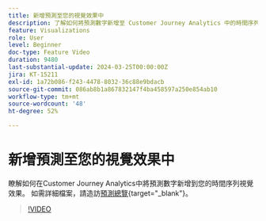 ```yaml
---
title: 新增預測至您的視覺效果中
description: 了解如何將預測數字新增至 Customer Journey Analytics 中的時間序列視覺效果。
feature: Visualizations
role: User
level: Beginner
doc-type: Feature Video
duration: 9480
last-substantial-update: 2024-03-25T00:00:00Z
jira: KT-15211
exl-id: 1a72b086-f243-4478-8032-36c88e9bdacb
source-git-commit: 086ab8b1a867832147f4ba458597a250e854ab10
workflow-type: tm+mt
source-wordcount: '48'
ht-degree: 52%

---
```


# 新增預測至您的視覺效果中

瞭解如何在Customer Journey Analytics中將預測數字新增到您的時間序列視覺效果。 如需詳細檔案，請造訪[預測總覽](https://experienceleague.adobe.com/zh-hant/docs/analytics-platform/using/cja-workspace/forecasting/forecasting#){target="_blank"}。

>[!VIDEO](https://video.tv.adobe.com/v/3443844/?learn=on&captions=chi_hant)
